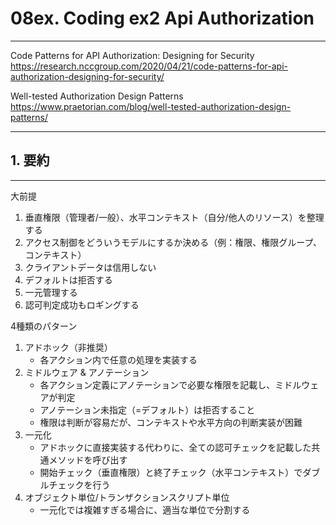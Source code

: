 # 08ex. Coding ex2 Api Authorization
________________________________________
Code Patterns for API Authorization: Designing for Security  
https://research.nccgroup.com/2020/04/21/code-patterns-for-api-authorization-designing-for-security/

Well-tested Authorization Design Patterns  
https://www.praetorian.com/blog/well-tested-authorization-design-patterns/

________________________________________
## 1. 要約
________________________________________
大前提

1. 垂直権限（管理者/一般）、水平コンテキスト（自分/他人のリソース）を整理する
2. アクセス制御をどういうモデルにするか決める（例：権限、権限グループ、コンテキスト）
3. クライアントデータは信用しない
4. デフォルトは拒否する
5. 一元管理する
6. 認可判定成功もロギングする

4種類のパターン

1. アドホック（非推奨）
    - 各アクション内で任意の処理を実装する
2. ミドルウェア & アノテーション
    - 各アクション定義にアノテーションで必要な権限を記載し、ミドルウェアが判定
    - アノテーション未指定（=デフォルト）は拒否すること
    - 権限は判断が容易だが、コンテキストや水平方向の判断実装が困難
3. 一元化
    - アドホックに直接実装する代わりに、全ての認可チェックを記載した共通メソッドを呼び出す
    - 開始チェック（垂直権限）と終了チェック（水平コンテキスト）でダブルチェックを行う
4. オブジェクト単位/トランザクションスクリプト単位
    - 一元化では複雑すぎる場合に、適当な単位で分割する